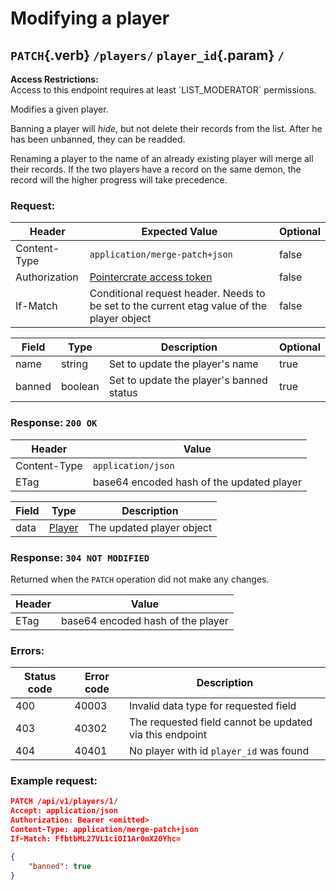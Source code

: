 <div class='panel fade js-scroll-anim' data-anim='fade'>

# Modifying a player

## `PATCH`{.verb} `/players/` `player_id`{.param} `/`

<div class='info-yellow'>
<b>Access Restrictions:</b><br>
Access to this endpoint requires at least `LIST_MODERATOR` permissions.
</div>

Modifies a given player.

Banning a player will _hide_, but not delete their records from the list. After he has been unbanned, they can be readded.

Renaming a player to the name of an already existing player will merge all their records. If the two players have a record on the same demon,
the record will the higher progress will take precedence.

### Request:

| Header        | Expected Value                                                                             | Optional |
| ------------- | ------------------------------------------------------------------------------------------ | -------- |
| Content-Type  | `application/merge-patch+json`                                                             | false    |
| Authorization | [Pointercrate access token](/documentation/#access-tokens)                                 | false    |
| If-Match      | Conditional request header. Needs to be set to the current etag value of the player object | false    |

| Field  | Type    | Description                              | Optional |
| ------ | ------- | ---------------------------------------- | -------- |
| name   | string  | Set to update the player's name          | true     |
| banned | boolean | Set to update the player's banned status | true     |

### Response: `200 OK`

| Header       | Value                                     |
| ------------ | ----------------------------------------- |
| Content-Type | `application/json`                        |
| ETag         | base64 encoded hash of the updated player |

| Field | Type                                     | Description               |
| ----- | ---------------------------------------- | ------------------------- |
| data  | [Player](/documentation/objects/#player) | The updated player object |

### Response: `304 NOT MODIFIED`

Returned when the `PATCH` operation did not make any changes.

| Header | Value                             |
| ------ | --------------------------------- |
| ETag   | base64 encoded hash of the player |

### Errors:

| Status code | Error code | Description                                             |
| ----------- | ---------- | ------------------------------------------------------- |
| 400         | 40003      | Invalid data type for requested field                   |
| 403         | 40302      | The requested field cannot be updated via this endpoint |
| 404         | 40401      | No player with id `player_id` was found                 |

### Example request:

```json
PATCH /api/v1/players/1/
Accept: application/json
Authorization: Bearer <omitted>
Content-Type: application/merge-patch+json
If-Match: FfbtbML27VL1ciOI1Ar0mX20Yhc=

{
    "banned": true
}
```

</div>
